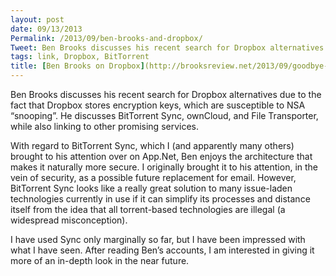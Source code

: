```yaml
---
layout: post
date: 09/13/2013
Permalink: /2013/09/ben-brooks-and-dropbox/
Tweet: Ben Brooks discusses his recent search for Dropbox alternatives.
tags: link, Dropbox, BitTorrent
title: [Ben Brooks on Dropbox](http://brooksreview.net/2013/09/goodbye-dropbox/)
---
```


<p>Ben Brooks discusses his recent search for Dropbox alternatives due to the fact that Dropbox stores encryption keys, which are susceptible to NSA &#8220;snooping&#8221;. He discusses BitTorrent Sync, ownCloud, and File Transporter, while also linking to other promising services.</p>

<p>With regard to BitTorrent Sync, which I (and apparently many others) brought to his attention over on App.Net, Ben enjoys the architecture that makes it naturally more secure. I originally brought it to his attention, in the vein of security, as a possible future replacement for email. However, BitTorrent Sync looks like a really great solution to many issue-laden technologies currently in use if it can simplify its processes and distance itself from the idea that all torrent-based technologies are illegal (a widespread misconception).</p>

<p>I have used Sync only marginally so far, but I have been impressed with what I have seen. After reading Ben&#8217;s accounts, I am interested in giving it more of an in-depth look in the near future.</p>